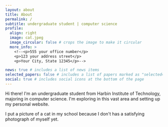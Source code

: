 ```yaml
---
layout: about
title: About
permalink: /
subtitle: undergraduate student | computer science
profile:
  align: right
  image: cat.jpeg
  image_circular: false # crops the image to make it circular
  more_info: >
    <!--<p>555 your office number</p>
    <p>123 your address street</p>
    <p>Your City, State 12345</p>-->

news: true # includes a list of news items
selected_papers: false # includes a list of papers marked as "selected={true}"
social: true # includes social icons at the bottom of the page
---
```


Hi there! I'm an undergraduate student from Harbin Institute of Technology, majoring in computer science. I'm exploring in this vast area and setting up my personal website. 

I put a picture of a cat in my school because I don't has a satisfying photograph of myself yet.


